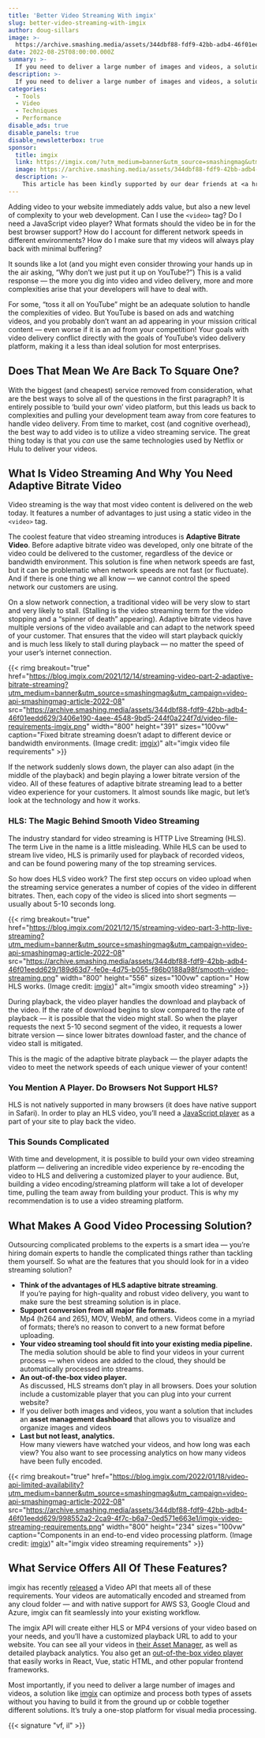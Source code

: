 ```yaml
---
title: 'Better Video Streaming With imgix'
slug: better-video-streaming-with-imgix
author: doug-sillars
image: >-
  https://archive.smashing.media/assets/344dbf88-fdf9-42bb-adb4-46f01eedd629/746fe02f-c535-4bb9-bb61-f30467af2a58/better-video-streaming-with-imgix.jpg
date: 2022-08-25T08:00:00.000Z
summary: >-
  If you need to deliver a large number of images and videos, a solution like [imgix](https://imgix.com/?utm_medium=banner&utm_source=smashingmag&utm_campaign=video-api-smashingmag-article-2022-08) can optimize and process both types of assets without you having to build it from the ground up or cobble together different solutions. Let’s take a closer look at how.
description: >-
  If you need to deliver a large number of images and videos, a solution like [imgix](https://imgix.com/?utm_medium=banner&utm_source=smashingmag&utm_campaign=video-api-smashingmag-article-2022-08) can optimize and process both types of assets without you having to build it from the ground up or cobble together different solutions. Let’s take a closer look at how.
categories:
  - Tools
  - Video
  - Techniques
  - Performance
disable_ads: true
disable_panels: true
disable_newsletterbox: true
sponsor:
  title: imgix
  link: https://imgix.com/?utm_medium=banner&utm_source=smashingmag&utm_campaign=video-api-smashingmag-article-2022-08
  image: https://archive.smashing.media/assets/344dbf88-fdf9-42bb-adb4-46f01eedd629/b8e0a226-81cf-4c92-85e3-2341f861367f/imgix-logo.svg
  description: >-
    This article has been kindly supported by our dear friends at <a href="https://imgix.com/?utm_medium=banner&utm_source=smashingmag&utm_campaign=video-api-smashingmag-article-2022-08">imgix</a> who build tools that make images and video on the Internet more beautiful, more performant, more valuable, and safer. <em>Thank you!</em>
---
```


Adding video to your website immediately adds value, but also a new level of complexity to your web development. Can I use the `<video>` tag? Do I need a JavaScript video player? What formats should the video be in for the best browser support? How do I account for different network speeds in different environments? How do I make sure that my videos will always play back with minimal buffering?

It sounds like a lot (and you might even consider throwing your hands up in the air asking, “Why don’t we just put it up on YouTube?”) This is a valid response &mdash; the more you dig into video and video delivery, more and more complexities arise that your developers will have to deal with.

For some, “toss it all on YouTube” might be an adequate solution to handle the complexities of video. But YouTube is based on ads and watching videos, and you probably don’t want an ad appearing in your mission critical content &mdash; even worse if it is an ad from your competition! Your goals with video delivery conflict directly with the goals of YouTube’s video delivery platform, making it a less than ideal solution for most enterprises. 

## Does That Mean We Are Back To Square One? 

With the biggest (and cheapest) service removed from consideration, what are the best ways to solve all of the questions in the first paragraph? It is entirely possible to ‘build your own’ video platform, but this leads us back to complexities and pulling your development team away from core features to handle video delivery. From time to market, cost (and cognitive overhead), the best way to add video is to utilize a video streaming service. The great thing today is that you *can* use the same technologies used by Netflix or Hulu to deliver your videos.

## What Is Video Streaming And Why You Need Adaptive Bitrate Video

Video streaming is the way that most video content is delivered on the web today. It features a number of advantages to just using a static video in the `<video>` tag.

The coolest feature that video streaming introduces is **Adaptive Bitrate Video**. Before adaptive bitrate video was developed, only one bitrate of the video could be delivered to the customer, regardless of the device or bandwidth environment. This solution is fine when network speeds are fast, but it can be problematic when network speeds are not fast (or fluctuate). And if there is one thing we all know &mdash; we cannot control the speed network our customers are using. 

On a slow network connection, a traditional video will be very slow to start and very likely to stall. (Stalling is the video streaming term for the video stopping and a “spinner of death” appearing). Adaptive bitrate videos have multiple versions of the video available and can adapt to the network speed of your customer. That ensures that the video will start playback quickly and is much less likely to stall during playback &mdash; no matter the speed of your user’s internet connection.

{{< rimg breakout="true" href="https://blog.imgix.com/2021/12/14/streaming-video-part-2-adaptive-bitrate-streaming?utm_medium=banner&utm_source=smashingmag&utm_campaign=video-api-smashingmag-article-2022-08" src="https://archive.smashing.media/assets/344dbf88-fdf9-42bb-adb4-46f01eedd629/3406e190-4aee-4548-9bd5-244f0a224f7d/video-file-requirements-imgix.png" width="800" height="391" sizes="100vw" caption="Fixed bitrate streaming doesn’t adapt to different device or bandwidth environments. (Image credit: <a href='https://blog.imgix.com/2021/12/14/streaming-video-part-2-adaptive-bitrate-streaming?utm_medium=banner&utm_source=smashingmag&utm_campaign=video-api-smashingmag-article-2022-08'>imgix</a>)" alt="imgix video file requirements" >}}

If the network suddenly slows down, the player can also adapt (in the middle of the playback) and begin playing a lower bitrate version of the video. All of these features of adaptive bitrate streaming lead to a better video experience for your customers. It almost sounds like magic, but let’s look at the technology and how it works.

### HLS: The Magic Behind Smooth Video Streaming

The industry standard for video streaming is HTTP Live Streaming (HLS). The term Live in the name is a little misleading. While HLS can be used to stream live video, HLS is primarily used for playback of recorded videos, and can be found powering many of the top streaming services.

So how does HLS video work? The first step occurs on video upload when the streaming service generates a number of copies of the video in different bitrates. Then, each copy of the video is sliced into short segments &mdash; usually about 5-10 seconds long. 

{{< rimg breakout="true" href="https://blog.imgix.com/2021/12/15/streaming-video-part-3-http-live-streaming?utm_medium=banner&utm_source=smashingmag&utm_campaign=video-api-smashingmag-article-2022-08" src="https://archive.smashing.media/assets/344dbf88-fdf9-42bb-adb4-46f01eedd629/189d63d7-fe0e-4d75-b055-f86b0188a98f/smooth-video-streaming.png" width="800" height="556" sizes="100vw" caption=" How HLS works. (Image credit: <a href='https://blog.imgix.com/2021/12/15/streaming-video-part-3-http-live-streaming?utm_medium=banner&utm_source=smashingmag&utm_campaign=video-api-smashingmag-article-2022-08'>imgix</a>)" alt="imgix smooth video streaming" >}}

During playback, the video player handles the download and playback of the video. If the rate of download begins to slow compared to the rate of playback &mdash; it is possible that the video might stall. So when the player requests the next 5-10 second segment of the video, it requests a lower bitrate version &mdash; since lower bitrates download faster, and the chance of video stall is mitigated.

This is the magic of the adaptive bitrate playback &mdash; the player adapts the video to meet the network speeds of each unique viewer of your content!

### You Mention A Player. Do Browsers Not Support HLS?

HLS is not natively supported in many browsers (it does have native support in Safari). In order to play an HLS video, you’ll need a [JavaScript player](https://videojs.com/) as a part of your site to play back the video.

### This Sounds Complicated

With time and development, it is possible to build your own video streaming platform &mdash; delivering an incredible video experience by re-encoding the video to HLS and delivering a customized player to your audience. But, building a video encoding/streaming platform will take a lot of developer time, pulling the team away from building your product. This is why my recommendation is to use a video streaming platform.

## What Makes A Good Video Processing Solution?

Outsourcing complicated problems to the experts is a smart idea &mdash; you’re hiring domain experts to handle the complicated things rather than tackling them yourself. So what are the features that you should look for in a video streaming solution?

* **Think of the advantages of HLS adaptive bitrate streaming**.  
If you’re paying for high-quality and robust video delivery, you want to make sure the best streaming solution is in place.
* **Support conversion from all major file formats.**  
Mp4 (h264 and 265), MOV, WebM, and others. Videos come in a myriad of formats; there’s no reason to convert to a new format before uploading.
* **Your video streaming tool should fit into your existing media pipeline.**  
The media solution should be able to find your videos in your current process &mdash; when videos are added to the cloud, they should be automatically processed into streams. 
* **An out-of-the-box video player.**  
As discussed, HLS streams don’t play in all browsers. Does your solution include a customizable player that you can plug into your current website?
* If you deliver both images and videos, you want a solution that includes an **asset management dashboard** that allows you to visualize and organize images and videos
* **Last but not least, analytics.**  
How many viewers have watched your videos, and how long was each view? You also want to see processing analytics on how many videos have been fully encoded.

{{< rimg breakout="true" href="https://blog.imgix.com/2022/01/18/video-api-limited-availability?utm_medium=banner&utm_source=smashingmag&utm_campaign=video-api-smashingmag-article-2022-08" src="https://archive.smashing.media/assets/344dbf88-fdf9-42bb-adb4-46f01eedd629/998552a2-2ca9-4f7c-b6a7-0ed571e663e1/imgix-video-streaming-requirements.png" width="800" height="234" sizes="100vw" caption="Components in an end-to-end video processing platform. (Image credit: <a href='https://blog.imgix.com/2022/01/18/video-api-limited-availability?utm_medium=banner&utm_source=smashingmag&utm_campaign=video-api-smashingmag-article-2022-08'>imgix</a>)" alt="imgix video streaming requirements" >}}

## What Service Offers All Of These Features?

imgix has recently [released](https://imgix.com/solutions/video-api?utm_medium=banner&utm_source=smashingmag&utm_campaign=video-api-smashingmag-article-2022-08) a Video API that meets all of these requirements. Your videos are automatically encoded and streamed from any cloud folder &mdash; and with native support for AWS S3, Google Cloud and Azure, imgix can fit seamlessly into your existing workflow.

The imgix API will create either HLS or MP4 versions of your video based on your needs, and you’ll have a customized playback URL to add to your website. You can see all your videos in [their Asset Manager](https://imgix.com/solutions/asset-management?utm_medium=banner&utm_source=smashingmag&utm_campaign=video-api-smashingmag-article-2022-08), as well as detailed playback analytics. You also get an [out-of-the-box video player](https://imgix.github.io/ix-video/overview/?utm_medium=banner&utm_source=smashingmag&utm_campaign=video-api-smashingmag-article-2022-08) that easily works in React, Vue, static HTML, and other popular frontend frameworks.

Most importantly, if you need to deliver a large number of images and videos, a solution like [imgix](https://imgix.com/?utm_medium=banner&utm_source=smashingmag&utm_campaign=video-api-smashingmag-article-2022-08) can optimize and process both types of assets without you having to build it from the ground up or cobble together different solutions. It’s truly a one-stop platform for visual media processing. 

{{< signature "vf, il" >}}
